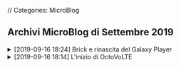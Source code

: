 // Categories: MicroBlog

## Archivi MicroBlog di Settembre 2019

<div markdown="1" class="BorderBoxContainer Img50">

<details markdown="1">
<summary>[2019-09-16 18:24] Brick e rinascita del Galaxy Player</summary>

> &#x3A; Allora come saprete oggi ho sbrickato il Lagsung e la memoria interna non si è formattata

> &#x3A; Ciò significa che ho trovato mondi [di Minecraft, ndr] risalenti al 2013 e oltre che non ricordavo esistessero

> &#x3A; A 10 iscritti vedrete i mondi

[...]
{: .Center }

> &#x3A; Ah la tastiera del vecchio Lagsung ha una cosa bella

> &#x3A; Non ha quelle emoji tossiche perché ha di meglio  
> &#xA0; MOLTO MEGLIO

![]([HTML:Folder:*:AbsoluteRoot]/sitoctt-assets/Media/Galaxy-Player-3.6/Galaxy-Player-3.6-Notepad-Emoticon-Keyboard.avif)

[...]
{: .Center }

> &#x3A; Ok ora vi dirò la storia dettagliata del Lagsung briccato e ora sistemato perché  
> &#xA0; Ora scoprirete perché

> &#x3A; Allora  
> &#xA0; Il lag in questione è il Galaxy Player 3.6  
> &#xA0; Aka un S1 più sottile e senza parte telefonica

> &#x3A; Cosa è accaduto

> &#x3A; Un anno fa visto che il mio cervello lagga mi passa in mente "ei ma perke non metto una custom rom??!1!1!"  
> &#xA0; E quindi ho messo una custom ROM che era pure brutta  
> &#xA0; Tre ore dopo volevo toglierla perché il WiFi era rotto

> &#x3A; Quindi che faccio  
> &#xA0; Preparo Odin, cerco la ROM stock e flasho  
> &#xA0; Non si capisce perché (cioè lo so perché, perché Odin è un programma stronzo che a tradimento se gli va ti bricca il telefono) e verso la fine del flash non va avanti  
> &#xA0; Ho lasciato il coso lì attaccato quasi mezz'ora e non andava quindi stacco

> &#x3A; Lo riaccendo e

![Sticker]([HTML:Folder:*:AbsoluteRoot]/sitoctt-assets/Media/Stickers/Lolis-Reading-Am-I-Retarded-Book.avif)

> &#x3A; Si perché c'era una bella schermata che diceva 

![Firmware update encountered an issue. Please select recovery mode in Kies & try again.]([HTML:Folder:*:AbsoluteRoot]/sitoctt-assets/Media/Galaxy-Player-3.6/Galaxy-Player-3.6-Softbrick-Bootloader.avif)

> &#x3A; E quindi niente io visto che ho la segatura nel cervello per letteralmente quasi un anno ho creduto fosse la mia ROM corrotta perché anche se flashavo dava sempre errore alla fine, e letteralmente per un anno ho perso tempo a cercare altre ROM inutilmente

> &#x3A; Ah e ovviamente ho provato a collegare a Kies semplicemente ma non riconosceva il telefono, stava continuamente a caricare, e se andavo nella recovery mode manuale di Kies mi chiedeva un codice (?)

> &#x3A; Poi proprio l'altro ieri il buon Ashflee mi ha detto che bastava il file PIT giusto e si fixava

> &#x3A; Io non lo sapevo perché sono laggante

> &#x3A; Quindi oggi trovo il file PIT della versione USA e me ne sbatto del fatto che io ho il Galaxy europeo, metto PIT e flasho rom USA e

> &#x3A; E

> &#x3A; Sta in bootloop perché boh in /data c'era la segatura e non si montava

> &#x3A; Formatto /data da recovery e il lag si accende e ora funziona ed è meglio del mio meme

> &#x3A; Però comunque l'archivio interno non si è cancellato e ci sono tutti i vecchi file  
> &#xA0; Compresi i miei oldissimi mondi di Minecraft

![]([HTML:Folder:*:AbsoluteRoot]/sitoctt-assets/Media/Galaxy-Player-3.6/Galaxy-Player-3.6-Astolfo-Lockscreen.avif)

> &#x3A; E niente sar questo è il Lagsoong di nuovo in vita dopo un anno di coma

</details>

<details markdown="1">
<summary>[2019-09-16 18:14] L'inizio di OctoVoLTE</summary>

> &#x3A; Allora su questo canale ci saranno cose del Lagsung

> &#x3A; E Memewei ma forse anche Xiaomeme

> &#x3A; Ah e ovviamente metodi per avere 🅱olte sul telefono

Da questi messaggi ebbe ufficialmente inizio la storia di OctoVoLTE. Di Memewei se n'è parlato lì in questi anni, forse anche troppo; Di metodi per avere VoLTE, non se n'è avuto nemmeno uno, tipo. Sad.
</details>

</div>

